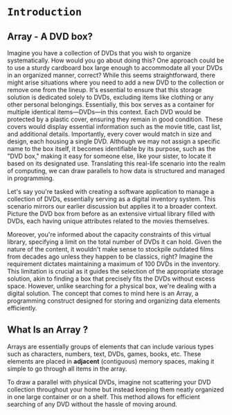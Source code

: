 # `Introduction`

## Array - A DVD box?

Imagine you have a collection of DVDs that you wish to organize systematically. How would you go about doing this? One approach could be to use a sturdy cardboard box large enough to accommodate all your DVDs in an organized manner, correct? While this seems straightforward, there might arise situations where you need to add a new DVD to the collection or remove one from the lineup. It's essential to ensure that this storage solution is dedicated solely to DVDs, excluding items like clothing or any other personal belongings. Essentially, this box serves as a container for multiple identical items—DVDs—in this context. Each DVD would be protected by a plastic cover, ensuring they remain in good condition. These covers would display essential information such as the movie title, cast list, and additional details. Importantly, every cover would match in size and design, each housing a single DVD. Although we may not assign a specific name to the box itself, it becomes identifiable by its purpose, such as the "DVD box," making it easy for someone else, like your sister, to locate it based on its designated use. Translating this real-life scenario into the realm of computing, we can draw parallels to how data is structured and managed in programming.

Let's say you're tasked with creating a software application to manage a collection of DVDs, essentially serving as a digital inventory system. This scenario mirrors our earlier discussion but applies it to a broader context. Picture the DVD box from before as an extensive virtual library filled with DVDs, each having unique attributes related to the movies themselves. 

Moreover, you're informed about the capacity constraints of this virtual library, specifying a limit on the total number of DVDs it can hold. Given the nature of the content, it wouldn't make sense to stockpile outdated films from decades ago unless they happen to be classics, right? Imagine the requirement dictates maintaining a maximum of 100 DVDs in the inventory. This limitation is crucial as it guides the selection of the appropriate storage solution, akin to finding a box that precisely fits the DVDs without excess space.
However, unlike searching for a physical box, we're dealing with a digital solution. The concept that comes to mind here is an Array, a programming construct designed for storing and organizing data elements efficiently.

## What Is an Array ? 

Arrays are essentially groups of elements that can include various types such as characters, numbers, text, DVDs, games, books, etc. These elements are placed in **adjacent** (contiguous) memory spaces, making it simple to go through all items in the array.

To draw a parallel with physical DVDs, imagine not scattering your DVD collection throughout your home but instead keeping them neatly organized in one large container or on a shelf. This method allows for efficient searching of any DVD without the hassle of moving around.
